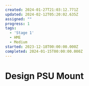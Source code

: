 ```yaml
---
created: 2024-01-27T21:03:12.771Z
updated: 2024-02-12T05:20:02.635Z
assigned: ""
progress: 1
tags:
  - 'Stage 1'
  - HME
  - Medium
started: 2023-12-18T00:00:00.000Z
completed: 2024-01-15T00:00:00.000Z
---
```


# Design PSU Mount

